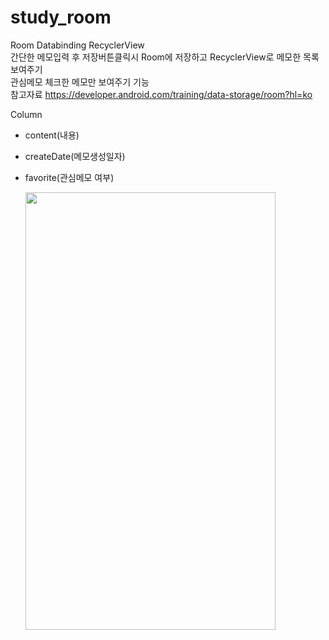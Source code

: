 # study_room
Room  Databinding  RecyclerView     
간단한 메모입력 후 저장버튼클릭시 Room에 저장하고 RecyclerView로 메모한 목록 보여주기    
관심메모 체크한 메모만 보여주기 기능   
참고자료 https://developer.android.com/training/data-storage/room?hl=ko


Column
 - content(내용)
 - createDate(메모생성일자)
 - favorite(관심메모 여부)
 
    
    <img src="https://user-images.githubusercontent.com/63548632/123563780-7f6ef380-d7f1-11eb-9526-ce6b7cbe1370.gif" width="400" height="700">
